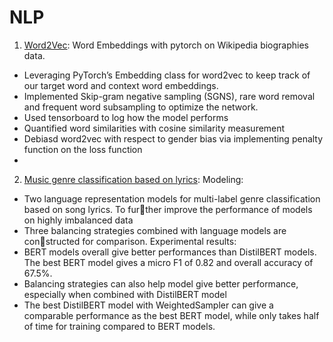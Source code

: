 # NLP

1. [Word2Vec](./HW2_fullcode_220.ipynb): Word Embeddings with pytorch on Wikipedia biographies data.

-  Leveraging PyTorch’s Embedding class for word2vec to keep track of our target word and context word embeddings.
-  Implemented Skip-gram negative sampling (SGNS), rare word removal and frequent word subsampling to optimize the network.
-  Used tensorboard to log how the model performs
-  Quantified word similarities with cosine similarity measurement
-  Debiasd word2vec with respect to gender bias via implementing penalty function on the loss function
-  
2. [Music genre classification based on lyrics](./  ): 
Modeling: 
- Two language representation models for multi-label genre classification based on song lyrics. To further improve the performance of models on highly imbalanced data
- Three balancing strategies combined with language models are constructed for comparison.
Experimental results:
- BERT models overall give better performances than DistilBERT models. The best BERT model gives a micro F1 of 0.82 and overall accuracy of
67.5%. 
- Balancing strategies can also help model give better performance, especially when combined with DistilBERT model
- The best DistilBERT model with WeightedSampler can give a comparable performance as the best BERT model, while only takes half of time for training compared to BERT models.
